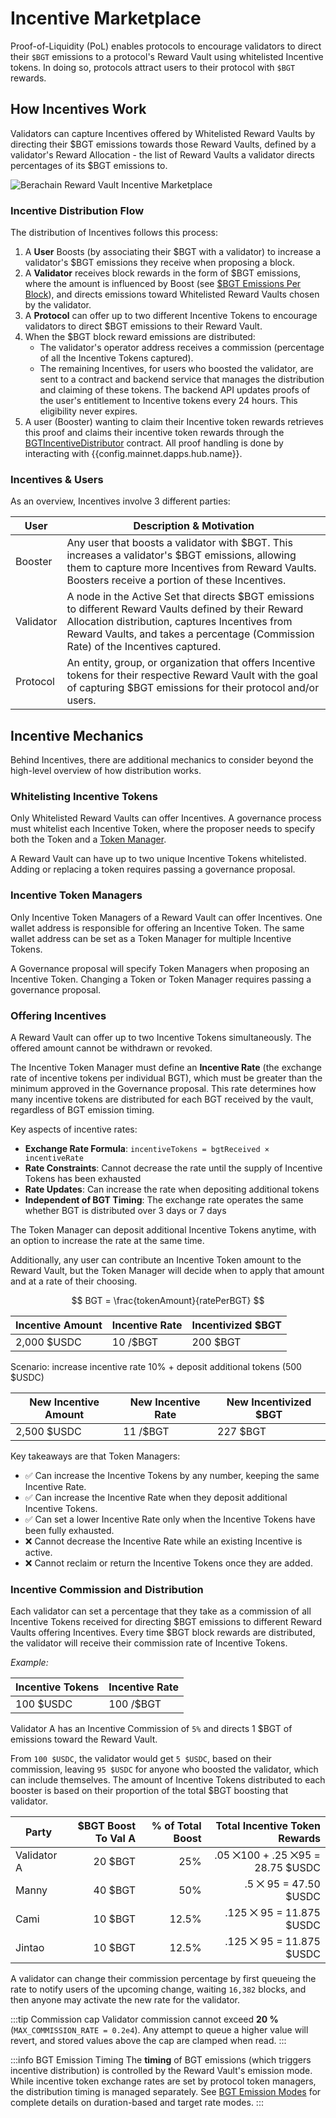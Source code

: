 <script setup>
  import config from '@berachain/config/constants.json';
</script>

# Incentive Marketplace

Proof-of-Liquidity (PoL) enables protocols to encourage validators to direct their `$BGT` emissions to a protocol's Reward Vault using whitelisted Incentive tokens. In doing so, protocols attract users to their protocol with `$BGT` rewards.

## How Incentives Work

Validators can capture Incentives offered by Whitelisted Reward Vaults by directing their $BGT emissions towards those Reward Vaults, defined by a validator's Reward Allocation - the list of Reward Vaults a validator directs percentages of its $BGT emissions to.

![Berachain Reward Vault Incentive Marketplace](/assets/berachain-incentive-marketplace.png)

### Incentive Distribution Flow

The distribution of Incentives follows this process:

1. A **User** Boosts (by associating their $BGT with a validator) to increase a validator's $BGT emissions they receive when proposing a block.
2. A **Validator** receives block rewards in the form of $BGT emissions, where the amount is influenced by Boost (see [\$BGT Emissions Per Block](/learn/pol/blockrewards#bgt-emissions-per-block)), and directs emissions toward Whitelisted Reward Vaults chosen by the validator.
3. A **Protocol** can offer up to two different Incentive Tokens to encourage validators to direct $BGT emissions to their Reward Vault.
4. When the $BGT block reward emissions are distributed:
   - The validator's operator address receives a commission (percentage of all the Incentive Tokens captured).
   - The remaining Incentives, for users who boosted the validator, are sent to a contract and backend service that manages the distribution and claiming of these tokens. The backend API updates proofs of the user's entitlement to Incentive tokens every 24 hours. This eligibility never expires.
5. A user (Booster) wanting to claim their Incentive token rewards retrieves this proof and claims their incentive token rewards through the [BGTIncentiveDistributor](/developers/contracts/bgtincentivedistributor) contract. All proof handling is done by interacting with <a :href="config.mainnet.dapps.hub.url">{{config.mainnet.dapps.hub.name}}</a>.

### Incentives & Users

As an overview, Incentives involve 3 different parties:

| User      | Description & Motivation                                                                                                                                                                                                                      |
| --------- | --------------------------------------------------------------------------------------------------------------------------------------------------------------------------------------------------------------------------------------------- |
| Booster   | Any user that boosts a validator with $BGT. This increases a validator's $BGT emissions, allowing them to capture more Incentives from Reward Vaults. Boosters receive a portion of these Incentives.                                         |
| Validator | A node in the Active Set that directs $BGT emissions to different Reward Vaults defined by their Reward Allocation distribution, captures Incentives from Reward Vaults, and takes a percentage (Commission Rate) of the Incentives captured. |
| Protocol  | An entity, group, or organization that offers Incentive tokens for their respective Reward Vault with the goal of capturing $BGT emissions for their protocol and/or users.                                                                   |

## Incentive Mechanics

Behind Incentives, there are additional mechanics to consider beyond the high-level overview of how distribution works.

### Whitelisting Incentive Tokens

Only Whitelisted Reward Vaults can offer Incentives. A governance process must whitelist each Incentive Token, where the proposer needs to specify both the Token and a [Token Manager](#incentive-token-managers).

A Reward Vault can have up to two unique Incentive Tokens whitelisted. Adding or replacing a token requires passing a governance proposal.

### Incentive Token Managers

Only Incentive Token Managers of a Reward Vault can offer Incentives. One wallet address is responsible for offering an Incentive Token. The same wallet address can be set as a Token Manager for multiple Incentive Tokens.

A Governance proposal will specify Token Managers when proposing an Incentive Token.
Changing a Token or Token Manager requires passing a governance proposal.

### Offering Incentives

A Reward Vault can offer up to two Incentive Tokens simultaneously. The offered amount cannot be withdrawn or revoked.

The Incentive Token Manager must define an **Incentive Rate** (the exchange rate of incentive tokens per individual BGT), which must be greater than the minimum approved in the Governance proposal. This rate determines how many incentive tokens are distributed for each BGT received by the vault, regardless of BGT emission timing.

Key aspects of incentive rates:

- **Exchange Rate Formula**: `incentiveTokens = bgtReceived × incentiveRate`
- **Rate Constraints**: Cannot decrease the rate until the supply of Incentive Tokens has been exhausted
- **Rate Updates**: Can increase the rate when depositing additional tokens
- **Independent of BGT Timing**: The exchange rate operates the same whether BGT is distributed over 3 days or 7 days

The Token Manager can deposit additional Incentive Tokens anytime, with an option to increase the rate at the same time.

Additionally, any user can contribute an Incentive Token amount to the Reward Vault, but the Token Manager will decide when to apply that amount and at a rate of their choosing.

$$ BGT = \frac{tokenAmount}{ratePerBGT} $$

| Incentive Amount | Incentive Rate | Incentivized $BGT |
| ---------------- | -------------- | ----------------- |
| 2,000 $USDC      | 10 /$BGT       | 200 $BGT          |

Scenario: increase incentive rate 10% + deposit additional tokens (500 $USDC)

| New Incentive Amount | New Incentive Rate | New Incentivized $BGT |
| -------------------- | ------------------ | --------------------- |
| 2,500 $USDC          | 11 /$BGT           | 227 $BGT              |

Key takeaways are that Token Managers:

- ✅ Can increase the Incentive Tokens by any number, keeping the same Incentive Rate.
- ✅ Can increase the Incentive Rate when they deposit additional Incentive Tokens.
- ✅ Can set a lower Incentive Rate only when the Incentive Tokens have been fully exhausted.
- ❌ Cannot decrease the Incentive Rate while an existing Incentive is active.
- ❌ Cannot reclaim or return the Incentive Tokens once they are added.

### Incentive Commission and Distribution

Each validator can set a percentage that they take as a commission of all Incentive Tokens received for directing $BGT emissions to different Reward Vaults offering Incentives. Every time $BGT block rewards are distributed, the validator will receive their commission rate of Incentive Tokens.

_Example:_

| Incentive Tokens | Incentive Rate |
| ---------------- | -------------- |
| 100 $USDC        | 100 /$BGT      |

Validator A has an Incentive Commission of `5%` and directs 1 $BGT of emissions toward the Reward Vault.

From `100 $USDC`, the validator would get `5 $USDC`, based on their commission, leaving `95 $USDC` for anyone who boosted the validator, which can include themselves. The amount of Incentive Tokens distributed to each booster is based on their proportion of the total $BGT boosting that validator.

| Party       | $BGT Boost To Val A | % of Total Boost |    Total Incentive Token Rewards |
| ----------- | ------------------: | ---------------: | -------------------------------: |
| Validator A |             20 $BGT |              25% | .05 ⨉100 + .25 ⨉95 = 28.75 $USDC |
| Manny       |             40 $BGT |              50% |            .5 ⨉ 95 = 47.50 $USDC |
| Cami        |             10 $BGT |            12.5% |         .125 ⨉ 95 = 11.875 $USDC |
| Jintao      |             10 $BGT |            12.5% |         .125 ⨉ 95 = 11.875 $USDC |

A validator can change their commission percentage by first queueing the rate to notify users of the upcoming change, waiting `16,382` blocks, and then anyone may activate the new rate for the validator.

:::tip Commission cap
Validator commission cannot exceed **20 %** (`MAX_COMMISSION_RATE = 0.2e4`). Any attempt to queue a higher value will revert, and stored values above the cap are clamped when read.
:::

:::info BGT Emission Timing
The **timing** of BGT emissions (which triggers incentive distribution) is controlled by the Reward Vault's emission mode. While incentive token exchange rates are set by protocol token managers, the distribution timing is managed separately. See [BGT Emission Modes](/learn/pol/rewardvaults#bgt-emission-modes) for complete details on duration-based and target rate modes.
:::
